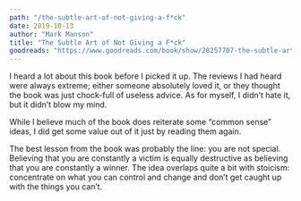 ```yaml
---
path: "/the-subtle-art-of-not-giving-a-f*ck"
date: 2019-10-13
author: "Mark Manson"
title: "The Subtle Art of Not Giving a F*ck"
goodreads: "https://www.goodreads.com/book/show/28257707-the-subtle-art-of-not-giving-a-f-ck"
---
```


I heard a lot about this book before I picked it up. The reviews I had heard were always extreme; either someone absolutely loved it, or they thought the book was just chock-full of useless advice. As for myself, I didn’t hate it, but it didn’t blow my mind.

While I believe much of the book does reiterate some “common sense” ideas, I did get some value out of it just by reading them again.

The best lesson from the book was probably the line: you are not special. Believing that you are constantly a victim is equally destructive as believing that you are constantly a winner. The idea overlaps quite a bit with stoicism: concentrate on what you can control and change and don’t get caught up with the things you can’t.
